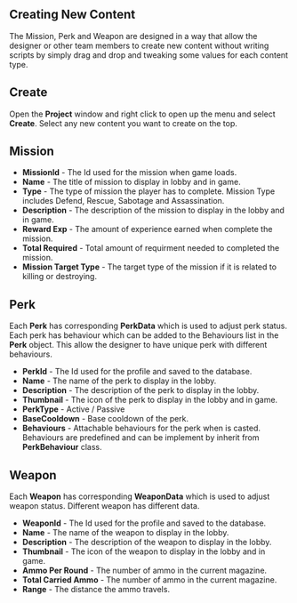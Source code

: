 ## Creating New Content

The Mission, Perk and Weapon are designed in a way that allow the designer or other team members to create new content without writing scripts by simply drag and drop and tweaking some values for each content type.

## Create

Open the **Project** window and right click to open up the menu and select **Create**. Select any new content you want to create on the top.

## Mission

 - **MissionId** - The Id used for the mission when game loads.
 - **Name** - The title of mission to display in lobby and in game.
 - **Type** - The type of mission the player has to complete. Mission Type includes Defend, Rescue, Sabotage and Assassination.
 - **Description** - The description of the mission to display in the lobby and in game.
 - **Reward Exp** - The amount of experience earned when complete the mission.
 - **Total Required** - Total amount of requirment needed to completed the mission.
 - **Mission Target Type** - The target type of the mission if it is related to killing or destroying.

## Perk

Each **Perk** has corresponding **PerkData** which is used to adjust perk status. Each perk has behaviour which can be added to the Behaviours list in the **Perk** object. This allow the designer to have unique perk with different behaviours.

 - **PerkId** - The Id used for the profile and saved to the database.
 - **Name** - The name of the perk to display in the lobby.
 - **Description** - The description of the perk to display in the lobby.
 - **Thumbnail** - The icon of the perk to display in the lobby and in game.
 - **PerkType** - Active / Passive
 - **BaseCooldown** - Base cooldown of the perk.
 - **Behaviours** - Attachable behaviours for the perk when is casted. Behaviours are predefined and can be implement by inherit from **PerkBehaviour** class.
 
## Weapon

Each **Weapon** has corresponding **WeaponData** which is used to adjust weapon status. Different weapon has different data.

 - **WeaponId** - The Id used for the profile and saved to the database.
 - **Name** - The name of the weapon to display in the lobby.
 - **Description** - The description of the weapon to display in the lobby.
 - **Thumbnail** - The icon of the weapon to display in the lobby and in game.
 - **Ammo Per Round** - The number of ammo in the current magazine.
 - **Total Carried Ammo** - The number of ammo in the current magazine.
 - **Range** - The distance the ammo travels.